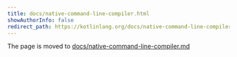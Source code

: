 ```yaml
---
title: docs/native-command-line-compiler.html
showAuthorInfo: false
redirect_path: https://kotlinlang.org/docs/native-command-line-compiler.html
---
```


The page is moved to [docs/native-command-line-compiler.md](docs/native-command-line-compiler.md)
